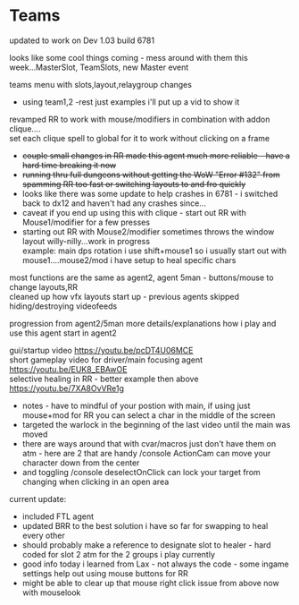 # Teams
updated to work on Dev 1.03 build 6781

looks like some cool things coming - mess around with them this week...MasterSlot, TeamSlots, new Master event

teams menu with slots,layout,relaygroup changes     
* using team1,2 -rest just examples i'll put up a vid to show it    
    
revamped RR to work with mouse/modifiers in combination with addon clique....     
set each clique spell to global for it to work without clicking on a frame  
* ~~couple small changes in RR made this agent much more reliable - have a hard time breaking it now~~
* ~~running thru full dungeons without getting the WoW "Error #132" from spamming RR too fast or switching layouts to and fro quickly~~
* looks like there was some update to help crashes in 6781 - i switched back to dx12 and haven't had any crashes since...
* caveat if you end up using this with clique - start out RR with Mouse1/modifier for a few presses     
* starting out RR with Mouse2/modifier sometimes throws the window layout willy-nilly...work in progress     
example: main dps rotation i use shift+mouse1 so i usually start out with mouse1....mouse2/mod i have setup to heal specific chars     
     
most functions are the same as agent2, agent 5man - buttons/mouse to change layouts,RR    
cleaned up how vfx layouts start up - previous agents skipped hiding/destroying videofeeds     
 

progression from agent2/5man more details/explanations how i play and use this agent start in agent2

gui/startup video https://youtu.be/pcDT4U06MCE    
short gameplay video for driver/main focusing agent https://youtu.be/EUK8_EBAwOE     
selective healing in RR - better example then above https://youtu.be/7XA8OvVRe1g
* notes - have to mindful of your postion with main, if using just mouse+mod for RR you can select a char in the middle of the screen
* targeted the warlock in the beginning of the last video until the main was moved     
* there are ways around that with cvar/macros just don't have them on atm - here are 2 that are handy /console ActionCam can move your character down from the center     
* and toggling /console deselectOnClick can lock your target from changing when clicking in an open area

current update:
* included FTL agent
* updated BRR to the best solution i have so far for swapping to heal every other
* should probably make a reference to designate slot to healer - hard coded for slot 2 atm for the 2 groups i play currently
* good info today i learned from Lax - not always the code - some ingame settings help out using mouse buttons for RR
* might be able to clear up that mouse right click issue from above now with mouselook
